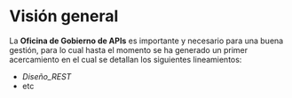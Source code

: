 # Visión general

La **Oficina de Gobierno de APIs** es importante y necesario para una buena gestión, para lo cual hasta el momento se ha generado un primer acercamiento en el cual se detallan los siguientes lineamientos:

- _Diseño_REST_
- etc